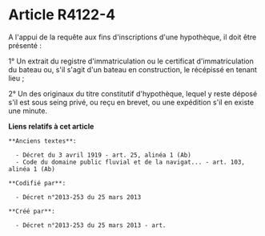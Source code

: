 # Article R4122-4

A l'appui de la requête aux fins d'inscriptions d'une hypothèque, il doit être présenté :

1° Un extrait du registre d'immatriculation ou le certificat d'immatriculation du bateau ou, s'il s'agit d'un bateau en
construction, le récépissé en tenant lieu ;

2° Un des originaux du titre constitutif d'hypothèque, lequel y reste déposé s'il est sous seing privé, ou reçu en brevet, ou
une expédition s'il en existe une minute.

**Liens relatifs à cet article**

	**Anciens textes**:

	  - Décret du 3 avril 1919 - art. 25, alinéa 1 (Ab)
	  - Code du domaine public fluvial et de la navigat... - art. 103, alinéa 1 (Ab)

	**Codifié par**:

	  - Décret n°2013-253 du 25 mars 2013

	**Créé par**:

	  - Décret n°2013-253 du 25 mars 2013 - art.
